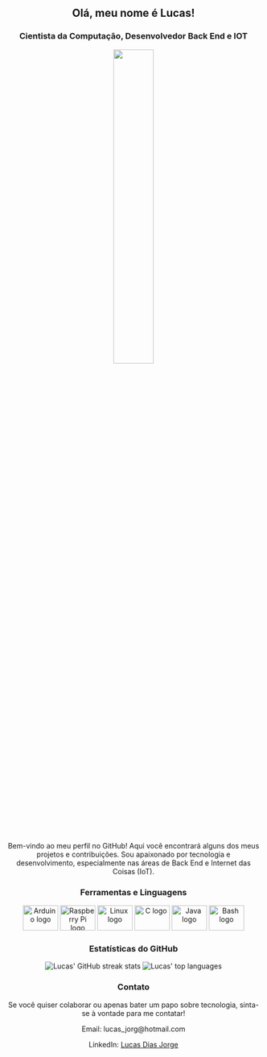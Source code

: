 <h2 align="center">Olá, meu nome é Lucas!</h2>
<h3 align="center">Cientista da Computação, Desenvolvedor Back End e IOT</h3>
<div align="center">
<img src="https://rishavanand.github.io/static/images/greetings.gif" align="center" style="width: 40%" />
</div>  
<p align="center">Bem-vindo ao meu perfil no GitHub! Aqui você encontrará alguns dos meus projetos e contribuições. Sou apaixonado por tecnologia e desenvolvimento, especialmente nas áreas de Back End e Internet das Coisas (IoT).</p><h3 align="center">Ferramentas e Linguagens</h3>
<div align="center">
  <img src="https://cdn.jsdelivr.net/gh/devicons/devicon/icons/arduino/arduino-original.svg" height="50" width="70" alt="Arduino logo"  />
  <img src="https://cdn.jsdelivr.net/gh/devicons/devicon/icons/raspberrypi/raspberrypi-original.svg" height="50" width="70" alt="Raspberry Pi logo"  />
  <img src="https://cdn.jsdelivr.net/gh/devicons/devicon/icons/linux/linux-original.svg" height="50" width="70" alt="Linux logo"  />
  <img src="https://cdn.jsdelivr.net/gh/devicons/devicon/icons/c/c-original.svg" height="50" width="70" alt="C logo"  />
  <img src="https://cdn.jsdelivr.net/gh/devicons/devicon/icons/java/java-original.svg" height="50" width="70" alt="Java logo"  />
  <img src="https://cdn.jsdelivr.net/gh/devicons/devicon/icons/bash/bash-original.svg" height="50" width="70" alt="Bash logo"  />
</div><h3 align="center">Estatísticas do GitHub</h3>
<div align="center">
  <img src="http://github-readme-streak-stats.herokuapp.com?user=LucasDiasJorge&theme=dark&hide_border=true&date_format=M%20j%5B%2C%20Y%5D" alt="Lucas' GitHub streak stats" />
  <img src="https://github-readme-stats.vercel.app/api/top-langs/?username=LucasDiasJorge&theme=dark&hide_border=true&include_all_commits=true&count_private=true&layout=compact" alt="Lucas' top languages" />
</div><h3 align="center">Contato</h3>
<div align="center">
  <p>Se você quiser colaborar ou apenas bater um papo sobre tecnologia, sinta-se à vontade para me contatar!</p>
  <p>Email: lucas_jorg@hotmail.com</p>
  <p>LinkedIn: <a href="https://www.linkedin.com/in/lucasdiasjorge">Lucas Dias Jorge</a></p>
</div>
